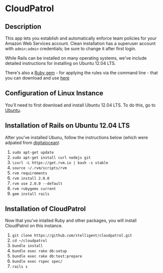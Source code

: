 CloudPatrol
==============

## Description

This app lets you establish and automatically enforce team policies for your Amazon Web Services account.
Clean installation has a superuser account with ```admin:admin``` credentials; be sure to change it after first login.

While Rails can be installed on many operating systems, we've include detailed instructions for installing on Ubuntu 12.04 LTS.

There's also a [Ruby gem](https://github.com/stelligent/cloudpatrol_gem) - for applying the rules via the command line - that you can download and use [here](https://github.com/stelligent/cloudpatrol_gem)

## Configuration of Linux Instance

You'll need to first download and install Ubuntu 12.04 LTS. To do this, go to [Ubuntu](http://releases.ubuntu.com/precise/).


## Installation of Rails on Ubuntu 12.04 LTS

After you've installed Ubunu, follow the instructions below (which were adpated from [digitalocean](https://www.digitalocean.com/community/articles/how-to-install-ruby-on-rails-on-ubuntu-12-04-lts-precise-pangolin-with-rvm))

1. ```sudo apt-get update```
1. ```sudo apt-get install curl nodejs git```
1. ```\curl -L https://get.rvm.io | bash -s stable```
1. ```source ~/.rvm/scripts/rvm```
1. ```rvm requirements```
1. ```rvm install 2.0.0```
1. ```rvm use 2.0.0 --default```
1. ```rvm rubygems current```
1. ```gem install rails```

## Installation of CloudPatrol

Now that you've intalled Ruby and other packages, you will install CloudPatrol on this instance.

1. ```git clone https://github.com/stelligent/cloudpatrol.git```
1. ```cd ~/cloudpatrol```
1. ```bundle install```
1. ```bundle exec rake db:setup```
1. ```bundle exec rake db:test:prepare```
1. ```bundle exec rspec spec/```
1. ```rails s```
